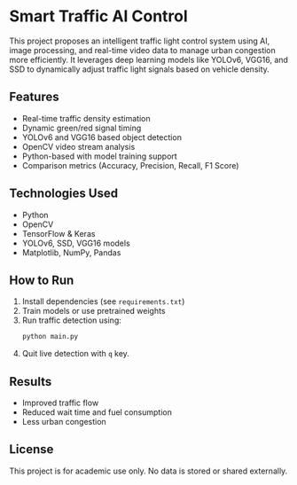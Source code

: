 # Smart Traffic AI Control

This project proposes an intelligent traffic light control system using AI, image processing, and real-time video data to manage urban congestion more efficiently. It leverages deep learning models like YOLOv6, VGG16, and SSD to dynamically adjust traffic light signals based on vehicle density.

## Features

- Real-time traffic density estimation
- Dynamic green/red signal timing
- YOLOv6 and VGG16 based object detection
- OpenCV video stream analysis
- Python-based with model training support
- Comparison metrics (Accuracy, Precision, Recall, F1 Score)

## Technologies Used

- Python
- OpenCV
- TensorFlow & Keras
- YOLOv6, SSD, VGG16 models
- Matplotlib, NumPy, Pandas

## How to Run

1. Install dependencies (see `requirements.txt`)
2. Train models or use pretrained weights
3. Run traffic detection using:
    ```bash
    python main.py
    ```
4. Quit live detection with `q` key.

## Results

- Improved traffic flow
- Reduced wait time and fuel consumption
- Less urban congestion

## License

This project is for academic use only. No data is stored or shared externally.

